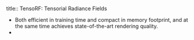 title:: TensoRF: Tensorial Radiance Fields

- Both efficient in training time and compact in memory footprint, and at the same time achieves state-of-the-art rendering quality.
-